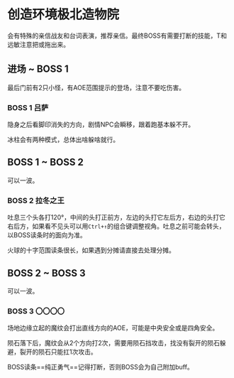 # 创造环境极北造物院

会有特殊的亲信战友和台词表演，推荐亲信。最终BOSS有需要打断的技能，<Role name="tank" />T和<Role name="ranged" />远敏注意把<action name="插言" />或<action name="伤头" />拖出来。

## 进场 ~ BOSS 1

最后门前有2只小怪，有AOE范围提示的登场，注意不要吃伤害。

### BOSS 1 吕萨

隐身之后看脚印消失的方向，剧情NPC会瞬移，跟着跑基本躲不开。

冰柱会有两种模式，总体出啥躲啥就行。

## BOSS 1 ~ BOSS 2

可以一波。

### BOSS 2 拉冬之王

吐息三个头各打120°，中间的头打正前方，左边的头打它左后方，右边的头打它右后方，如果看不见头可以用`Ctrl+↑`的组合键调整视角。吐息之前可能会转头，以BOSS读条时的面向为准。

火球的十字范围读条很长，如果遇到分摊请直接去处理分摊。

## BOSS 2 ~ BOSS 3

可以一波。

### BOSS 3 〇〇〇〇

场地边缘立起的魔纹会打出直线方向的AOE，可能是中央安全或是四角安全。

陨石落下后，魔纹会从2个方向打2次，需要用陨石挡攻击，找没有裂开的陨石躲避，裂开的陨石只能扛1次攻击。

BOSS读条==纯正勇气==记得打断，否则BOSS会为自己附加<Status :id="1139" name="伤害提高" />buff。
